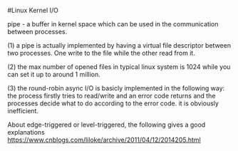 #Linux Kernel I/O

pipe - a buffer in kernel space which can be used in the communication between processes. 

(1) a pipe is actually implemented by having a virtual file descriptor between two processes. One write to the file while the other read from it. 

(2) the max number of opened files in typical linux system is 1024 while you can set it up to around 1 million.

(3) the round-robin async I/O is basicly implemented in the following way:
the process firstly tries to read/write and an error code returns and the processes decide what to do according to the error code. it is obviously inefficient. 

About edge-triggered or level-triggered, the following gives a good explanations
https://www.cnblogs.com/liloke/archive/2011/04/12/2014205.html
